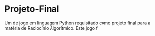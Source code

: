 # Projeto-Final
Um de jogo em linguagem Python requisitado como projeto final para a matéria de Raciocínio Algorítmico.
Este jogo f
